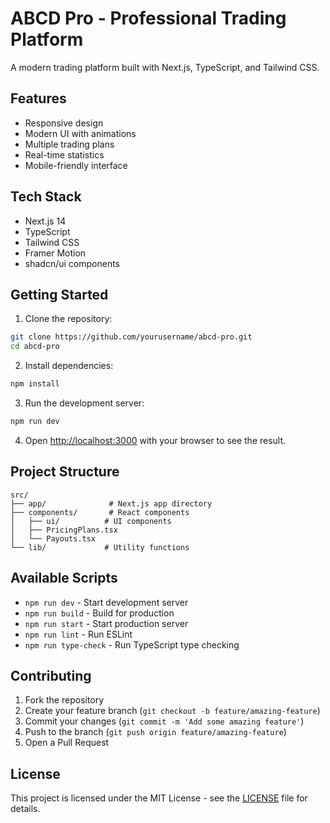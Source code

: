 # ABCD Pro - Professional Trading Platform

A modern trading platform built with Next.js, TypeScript, and Tailwind CSS.

## Features

- Responsive design
- Modern UI with animations
- Multiple trading plans
- Real-time statistics
- Mobile-friendly interface

## Tech Stack

- Next.js 14
- TypeScript
- Tailwind CSS
- Framer Motion
- shadcn/ui components

## Getting Started

1. Clone the repository:
```bash
git clone https://github.com/yourusername/abcd-pro.git
cd abcd-pro
```

2. Install dependencies:
```bash
npm install
```

3. Run the development server:
```bash
npm run dev
```

4. Open [http://localhost:3000](http://localhost:3000) with your browser to see the result.

## Project Structure

```
src/
├── app/              # Next.js app directory
├── components/       # React components
│   ├── ui/          # UI components
│   ├── PricingPlans.tsx
│   └── Payouts.tsx
└── lib/             # Utility functions
```

## Available Scripts

- `npm run dev` - Start development server
- `npm run build` - Build for production
- `npm run start` - Start production server
- `npm run lint` - Run ESLint
- `npm run type-check` - Run TypeScript type checking

## Contributing

1. Fork the repository
2. Create your feature branch (`git checkout -b feature/amazing-feature`)
3. Commit your changes (`git commit -m 'Add some amazing feature'`)
4. Push to the branch (`git push origin feature/amazing-feature`)
5. Open a Pull Request

## License

This project is licensed under the MIT License - see the [LICENSE](LICENSE) file for details.
